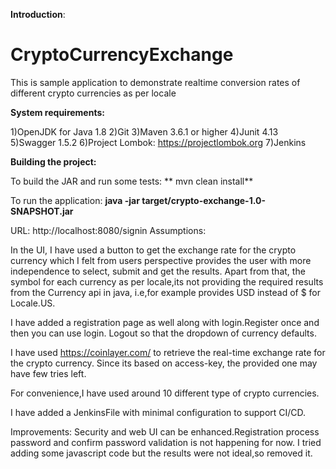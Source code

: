**Introduction**:
# CryptoCurrencyExchange
This is sample application to demonstrate realtime conversion rates of different crypto currencies as per locale

**System requirements:**

1)OpenJDK for Java 1.8
2)Git
3)Maven 3.6.1 or higher
4)Junit 4.13
5)Swagger 1.5.2
6)Project Lombok: https://projectlombok.org
7)Jenkins


**Building the project:**

To build the JAR and run some tests:
 ** mvn clean install**

To run the application:
  **java -jar target/crypto-exchange-1.0-SNAPSHOT.jar**

URL: http://localhost:8080/signin
Assumptions:

In the UI, I have used a button to get the exchange rate for the crypto currency which I felt from users perspective
provides the user with more independence to select, submit and get the results.
Apart from that, the symbol for each currency as per locale,its not providing the required results from the Currency api in java,
i.e,for example provides USD instead of $ for Locale.US.

I have added a registration page as well along with login.Register once and then you can use login.
Logout so that the dropdown of currency defaults.

I have used https://coinlayer.com/ to retrieve the real-time exchange rate for the crypto currency.
Since its based on access-key, the provided one may have few tries left.

For convenience,I have used around 10 different type of crypto currencies.

I have added a JenkinsFile with minimal configuration to support CI/CD.

Improvements:
Security and web UI can be enhanced.Registration process password and confirm password validation is not happening for now.
I tried adding some javascript code but the results were not ideal,so removed it.
